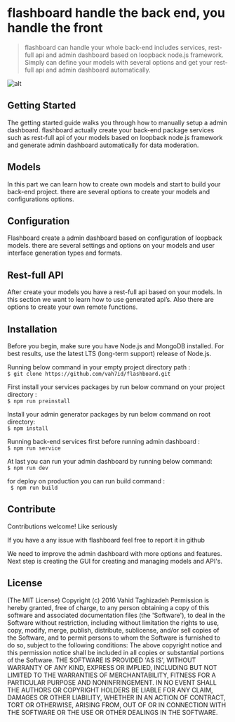 # flashboard handle the back end, you handle the front

> flashboard can handle your whole back-end includes services, rest-full api and admin dashboard based on loopback node.js framework.
Simply can define your models with several options and get your rest-full api and admin dashboard automatically.



![alt](https://vah7id.github.io/flashboard/demo.jpg)

## Getting Started
The getting started guide walks you through how to manually setup a admin dashboard. flashboard actually create your back-end package services such as rest-full api of your models based on loopback node.js framework and generate admin dashboard automatically for data moderation.

## Models
In this part we can learn how to create own models and start to build your back-end project. there are several options to create your models and configurations options.

## Configuration
Flashboard create a admin dashboard based on configuration of loopback models. there are several settings and options on your models and user interface generation types and formats.

## Rest-full API
After create your models you have a rest-full api based on your models. In this section we want to learn how to use generated api’s. Also there are options to create your own remote functions.


## Installation

Before you begin, make sure you have Node.js and MongoDB installed. For best results, use the latest LTS (long-term support) release of Node.js.

Running below command in your empty project directory path :  
``` $ git clone https://github.com/vah7id/flashboard.git ```  

First install your services packages by run below command on your project directory :  
``` $ npm run preinstall  ```  

Install your admin generator packages by run below command on root directory:  
``` $ npm install  ```  

Running back-end services first before running admin dashboard :  
``` $ npm run service  ``` 

At last you can run your admin dashboard by running below command:  
``` $ npm run dev  ```  

for deploy on production you can run build command :  
```  $ npm run build  ```  


## Contribute

Contributions welcome! Like seriously

If you have a any issue with flashboard feel free to report it in github

We need to improve the admin dashboard with more options and features. 
Next step is creating the GUI for creating and managing models and API's.   

## License

(The MIT License) Copyright (c) 2016 Vahid Taghizadeh Permission is hereby granted, free of charge, to any person obtaining a copy of this software and associated documentation files (the 'Software'), to deal in the Software without restriction, including without limitation the rights to use, copy, modify, merge, publish, distribute, sublicense, and/or sell copies of the Software, and to permit persons to whom the Software is furnished to do so, subject to the following conditions: The above copyright notice and this permission notice shall be included in all copies or substantial portions of the Software. THE SOFTWARE IS PROVIDED 'AS IS', WITHOUT WARRANTY OF ANY KIND, EXPRESS OR IMPLIED, INCLUDING BUT NOT LIMITED TO THE WARRANTIES OF MERCHANTABILITY, FITNESS FOR A PARTICULAR PURPOSE AND NONINFRINGEMENT. IN NO EVENT SHALL THE AUTHORS OR COPYRIGHT HOLDERS BE LIABLE FOR ANY CLAIM, DAMAGES OR OTHER LIABILITY, WHETHER IN AN ACTION OF CONTRACT, TORT OR OTHERWISE, ARISING FROM, OUT OF OR IN CONNECTION WITH THE SOFTWARE OR THE USE OR OTHER DEALINGS IN THE SOFTWARE.
